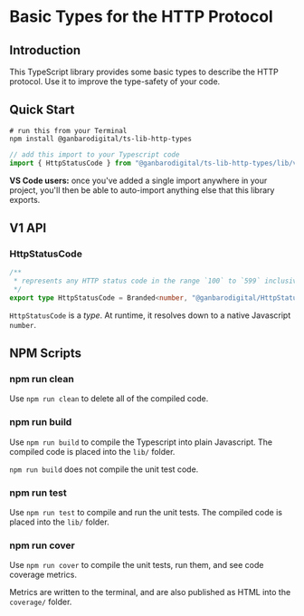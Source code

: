 # Basic Types for the HTTP Protocol

## Introduction

This TypeScript library provides some basic types to describe the HTTP protocol. Use it to improve the type-safety of your code.

## Quick Start

```
# run this from your Terminal
npm install @ganbarodigital/ts-lib-http-types
```

```typescript
// add this import to your Typescript code
import { HttpStatusCode } from "@ganbarodigital/ts-lib-http-types/lib/v1"
```

__VS Code users:__ once you've added a single import anywhere in your project, you'll then be able to auto-import anything else that this library exports.

## V1 API

### HttpStatusCode

```typescript
/**
 * represents any HTTP status code in the range `100` to `599` inclusive
 */
export type HttpStatusCode = Branded<number, "@ganbarodigital/HttpStatusCode">;
```

`HttpStatusCode` is a _type_. At runtime, it resolves down to a native Javascript `number`.

## NPM Scripts

### npm run clean

Use `npm run clean` to delete all of the compiled code.

### npm run build

Use `npm run build` to compile the Typescript into plain Javascript. The compiled code is placed into the `lib/` folder.

`npm run build` does not compile the unit test code.

### npm run test

Use `npm run test` to compile and run the unit tests. The compiled code is placed into the `lib/` folder.

### npm run cover

Use `npm run cover` to compile the unit tests, run them, and see code coverage metrics.

Metrics are written to the terminal, and are also published as HTML into the `coverage/` folder.